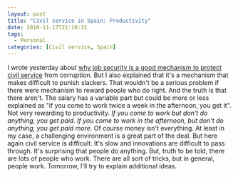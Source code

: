 ```yaml
---
layout: post
title: "Civil service in Spain: Productivity"
date: 2010-11-17T21:10:31
tags:
  - Personal
categories: [Civil service, Spain]
---
```


I wrote yesterday about [why job security is a good mechanism to protect civil service](http://gonfva.blogspot.com/2010/11/civil-service-in-spain-job-security.html) from corruption. But I also explained that it's a mechanism that makes difficult to punish slackers.
That wouldn't be a serious problem if there were mechanism to reward people who do right. And the truth is that there aren't. The salary has a variable part but could be more or less explained as "if you come to work twice a week in the afternoon, you get it". Not very rewarding to productivity.
<span style="font-style:italic;">If you come to work but don't do anything, you get paid. If you come to work in the afternoon, but don't do anything, you get paid more.</span>
Of course money isn't everything. At least in my case, a challenging environment is a great part of the deal. But here again civil service is difficult. It's slow and innovations are difficult to pass through.
It's surprising that people do anything. But, truth to be told, there are lots of people who work. There are all sort of tricks, but in general, people work.
Tomorrow, I'll try to explain additional ideas.
